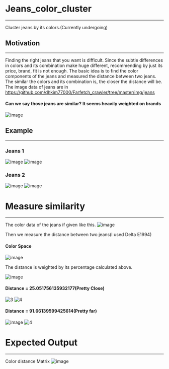 # Jeans_color_cluster
---
Cluster jeans by its colors.(Currently undergoing)

## Motivation
---
Finding the right jeans that you want is difficult. Since the subtle differences in colors and its combination make huge different, recommending by just its price, brand, fit is not enough. The basic idea is to find the color components of the jeans and measured the distance between two jeans. The similar the colors and its combination is, the closer the distance will be. The image data of jeans are in https://github.com/dhkim77000/Farfetch_crawler/tree/master/img/jeans

#### Can we say those jeans are similar? It seems heavily weighted on brands
![image](https://user-images.githubusercontent.com/89527573/174465967-b865d069-961e-4c5d-a897-42a65c52a1be.png)


## Example
---
### Jeans 1

![image](https://user-images.githubusercontent.com/89527573/174468429-0b41349e-7bdf-418b-bd31-78deceb0f639.png)
![image](https://user-images.githubusercontent.com/89527573/174468427-5b4faedf-b09b-4fdf-b8b2-2835fc5914c9.png)

### Jeans 2

![image](https://user-images.githubusercontent.com/89527573/174468435-d9aa4a04-4243-4099-89d2-ab0c8d5ab457.png)
![image](https://user-images.githubusercontent.com/89527573/174468436-21451931-5724-44f4-9684-287f09301d35.png)


# Measure similarity
---

The color data of the jeans if given like this.
![image](https://user-images.githubusercontent.com/89527573/174468417-0c016865-01bd-4c54-abd4-a26a9f43d32b.png)

Then we measure the distance between two jeans(I used Delta E1994)
#### Color Space
![image](https://user-images.githubusercontent.com/89527573/175081709-c048973e-4bf8-4241-88d8-7ba141f2f5f2.png)

The distance is weighted by its percentage calculated above.

![image](https://user-images.githubusercontent.com/89527573/174468409-56406fd2-c337-4f76-8225-62151b56258e.png)

#### Distance = 25.051756135932177(Pretty Close)

![3](https://user-images.githubusercontent.com/89527573/174489847-7181a63a-8f59-47cd-9d8d-ca07248c4919.jpg)
![4](https://user-images.githubusercontent.com/89527573/174489860-e9dd5de8-76f7-4e46-bb33-342955a7781c.jpg)

#### Distance = 91.66139599425614(Pretty far)

![image](https://user-images.githubusercontent.com/89527573/174490568-eecef2e2-aa9c-4f74-836a-e6e869678a41.png)
![4](https://user-images.githubusercontent.com/89527573/174489860-e9dd5de8-76f7-4e46-bb33-342955a7781c.jpg)




# Expected Output
---
Color distance Matrix
![image](https://user-images.githubusercontent.com/89527573/174491104-0bbbff35-6e94-4121-953f-ff967eb17a5a.png)


